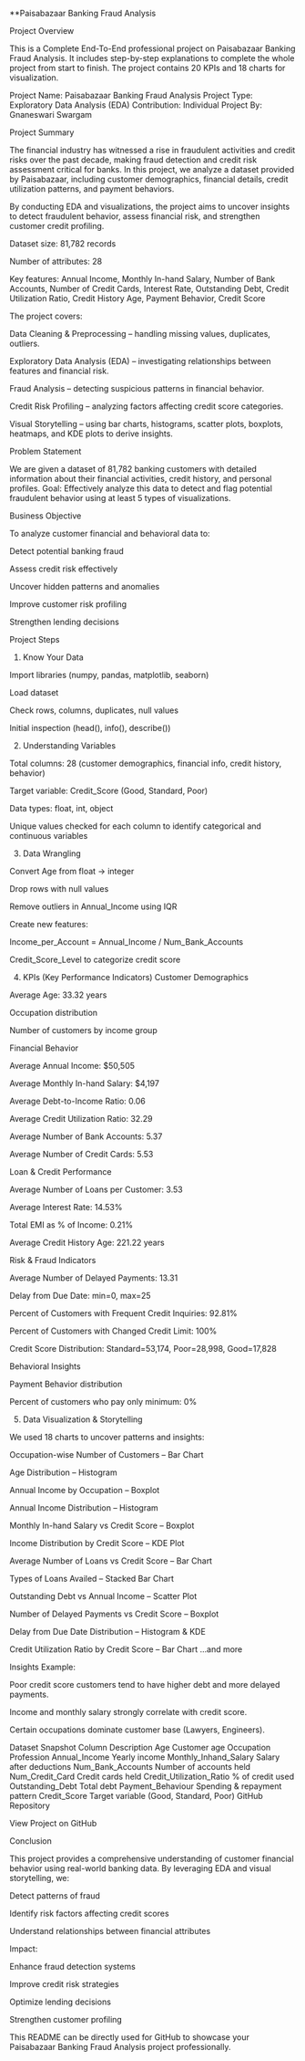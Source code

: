 **Paisabazaar Banking Fraud Analysis

Project Overview

This is a Complete End-To-End professional project on Paisabazaar Banking Fraud Analysis. It includes step-by-step explanations to complete the whole project from start to finish. The project contains 20 KPIs and 18 charts for visualization.

Project Name: Paisabazaar Banking Fraud Analysis
Project Type: Exploratory Data Analysis (EDA)
Contribution: Individual
Project By: Gnaneswari Swargam

Project Summary

The financial industry has witnessed a rise in fraudulent activities and credit risks over the past decade, making fraud detection and credit risk assessment critical for banks. In this project, we analyze a dataset provided by Paisabazaar, including customer demographics, financial details, credit utilization patterns, and payment behaviors.

By conducting EDA and visualizations, the project aims to uncover insights to detect fraudulent behavior, assess financial risk, and strengthen customer credit profiling.

Dataset size: 81,782 records

Number of attributes: 28

Key features: Annual Income, Monthly In-hand Salary, Number of Bank Accounts, Number of Credit Cards, Interest Rate, Outstanding Debt, Credit Utilization Ratio, Credit History Age, Payment Behavior, Credit Score

The project covers:

Data Cleaning & Preprocessing – handling missing values, duplicates, outliers.

Exploratory Data Analysis (EDA) – investigating relationships between features and financial risk.

Fraud Analysis – detecting suspicious patterns in financial behavior.

Credit Risk Profiling – analyzing factors affecting credit score categories.

Visual Storytelling – using bar charts, histograms, scatter plots, boxplots, heatmaps, and KDE plots to derive insights.

Problem Statement

We are given a dataset of 81,782 banking customers with detailed information about their financial activities, credit history, and personal profiles.
Goal: Effectively analyze this data to detect and flag potential fraudulent behavior using at least 5 types of visualizations.

Business Objective

To analyze customer financial and behavioral data to:

Detect potential banking fraud

Assess credit risk effectively

Uncover hidden patterns and anomalies

Improve customer risk profiling

Strengthen lending decisions

Project Steps
1. Know Your Data

Import libraries (numpy, pandas, matplotlib, seaborn)

Load dataset

Check rows, columns, duplicates, null values

Initial inspection (head(), info(), describe())

2. Understanding Variables

Total columns: 28 (customer demographics, financial info, credit history, behavior)

Target variable: Credit_Score (Good, Standard, Poor)

Data types: float, int, object

Unique values checked for each column to identify categorical and continuous variables

3. Data Wrangling

Convert Age from float → integer

Drop rows with null values

Remove outliers in Annual_Income using IQR

Create new features:

Income_per_Account = Annual_Income / Num_Bank_Accounts

Credit_Score_Level to categorize credit score

4. KPIs (Key Performance Indicators)
Customer Demographics

Average Age: 33.32 years

Occupation distribution

Number of customers by income group

Financial Behavior

Average Annual Income: $50,505

Average Monthly In-hand Salary: $4,197

Average Debt-to-Income Ratio: 0.06

Average Credit Utilization Ratio: 32.29

Average Number of Bank Accounts: 5.37

Average Number of Credit Cards: 5.53

Loan & Credit Performance

Average Number of Loans per Customer: 3.53

Average Interest Rate: 14.53%

Total EMI as % of Income: 0.21%

Average Credit History Age: 221.22 years

Risk & Fraud Indicators

Average Number of Delayed Payments: 13.31

Delay from Due Date: min=0, max=25

Percent of Customers with Frequent Credit Inquiries: 92.81%

Percent of Customers with Changed Credit Limit: 100%

Credit Score Distribution: Standard=53,174, Poor=28,998, Good=17,828

Behavioral Insights

Payment Behavior distribution

Percent of customers who pay only minimum: 0%

5. Data Visualization & Storytelling

We used 18 charts to uncover patterns and insights:

Occupation-wise Number of Customers – Bar Chart

Age Distribution – Histogram

Annual Income by Occupation – Boxplot

Annual Income Distribution – Histogram

Monthly In-hand Salary vs Credit Score – Boxplot

Income Distribution by Credit Score – KDE Plot

Average Number of Loans vs Credit Score – Bar Chart

Types of Loans Availed – Stacked Bar Chart

Outstanding Debt vs Annual Income – Scatter Plot

Number of Delayed Payments vs Credit Score – Boxplot

Delay from Due Date Distribution – Histogram & KDE

Credit Utilization Ratio by Credit Score – Bar Chart
...and more

Insights Example:

Poor credit score customers tend to have higher debt and more delayed payments.

Income and monthly salary strongly correlate with credit score.

Certain occupations dominate customer base (Lawyers, Engineers).

Dataset Snapshot
Column	Description
Age	Customer age
Occupation	Profession
Annual_Income	Yearly income
Monthly_Inhand_Salary	Salary after deductions
Num_Bank_Accounts	Number of accounts held
Num_Credit_Card	Credit cards held
Credit_Utilization_Ratio	% of credit used
Outstanding_Debt	Total debt
Payment_Behaviour	Spending & repayment pattern
Credit_Score	Target variable (Good, Standard, Poor)
GitHub Repository

View Project on GitHub

Conclusion

This project provides a comprehensive understanding of customer financial behavior using real-world banking data. By leveraging EDA and visual storytelling, we:

Detect patterns of fraud

Identify risk factors affecting credit scores

Understand relationships between financial attributes

Impact:

Enhance fraud detection systems

Improve credit risk strategies

Optimize lending decisions

Strengthen customer profiling

This README can be directly used for GitHub to showcase your Paisabazaar Banking Fraud Analysis project professionally.

